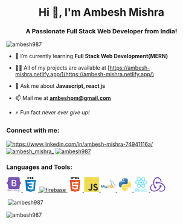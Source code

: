 <h1 align="center">Hi 👋, I'm Ambesh Mishra</h1>
<h3 align="center">A Passionate Full Stack Web Developer from India!</h3>

<p align="left"> <img src="https://komarev.com/ghpvc/?username=ambesh987&label=Profile%20views&color=0e75b6&style=flat" alt="ambesh987" /> </p>

- 🌱 I’m currently learning **Full Stack Web Development(MERN)**

- 👨‍💻 All of my projects are available at [https://ambesh-mishra.netlify.app/](https://ambesh-mishra.netlify.app/)

- 💬 Ask me about **Javascript, react js**

- 📫 Mail me at **ambeshpm@gmail.com**

- ⚡ Fun fact *never ever give up!*

<h3 align="left">Connect with me:</h3>
<p align="left">
<a href="https://linkedin.com/in/https://www.linkedin.com/in/ambesh-mishra-74941116a/" target="blank"><img align="center" src="https://raw.githubusercontent.com/rahuldkjain/github-profile-readme-generator/master/src/images/icons/Social/linked-in-alt.svg" alt="https://www.linkedin.com/in/ambesh-mishra-74941116a/" height="30" width="40" /></a>
<a href="https://instagram.com/ambesh_mishra_" target="blank"><img align="center" src="https://raw.githubusercontent.com/rahuldkjain/github-profile-readme-generator/master/src/images/icons/Social/instagram.svg" alt="ambesh_mishra_" height="30" width="40" /></a>
<a href="https://www.codechef.com/users/ambesh987" target="blank"><img align="center" src="https://cdn.jsdelivr.net/npm/simple-icons@3.1.0/icons/codechef.svg" alt="ambesh987" height="30" width="40" /></a>
</p>

<h3 align="left">Languages and Tools:</h3>
<p align="left"> <a href="https://getbootstrap.com" target="_blank" rel="noreferrer"> <img src="https://raw.githubusercontent.com/devicons/devicon/master/icons/bootstrap/bootstrap-plain-wordmark.svg" alt="bootstrap" width="40" height="40"/> </a> <a href="https://www.w3schools.com/css/" target="_blank" rel="noreferrer"> <img src="https://raw.githubusercontent.com/devicons/devicon/master/icons/css3/css3-original-wordmark.svg" alt="css3" width="40" height="40"/> </a> <a href="https://firebase.google.com/" target="_blank" rel="noreferrer"> <img src="https://www.vectorlogo.zone/logos/firebase/firebase-icon.svg" alt="firebase" width="40" height="40"/> </a> <a href="https://www.w3.org/html/" target="_blank" rel="noreferrer"> <img src="https://raw.githubusercontent.com/devicons/devicon/master/icons/html5/html5-original-wordmark.svg" alt="html5" width="40" height="40"/> </a> <a href="https://developer.mozilla.org/en-US/docs/Web/JavaScript" target="_blank" rel="noreferrer"> <img src="https://raw.githubusercontent.com/devicons/devicon/master/icons/javascript/javascript-original.svg" alt="javascript" width="40" height="40"/> </a> <a href="https://www.mysql.com/" target="_blank" rel="noreferrer"> <img src="https://raw.githubusercontent.com/devicons/devicon/master/icons/mysql/mysql-original-wordmark.svg" alt="mysql" width="40" height="40"/> </a> <a href="https://www.python.org" target="_blank" rel="noreferrer"> <img src="https://raw.githubusercontent.com/devicons/devicon/master/icons/python/python-original.svg" alt="python" width="40" height="40"/> </a> <a href="https://reactjs.org/" target="_blank" rel="noreferrer"> <img src="https://raw.githubusercontent.com/devicons/devicon/master/icons/react/react-original-wordmark.svg" alt="react" width="40" height="40"/> </a> <a href="https://redux.js.org" target="_blank" rel="noreferrer"> <img src="https://raw.githubusercontent.com/devicons/devicon/master/icons/redux/redux-original.svg" alt="redux" width="40" height="40"/> </a> </p>

<p>&nbsp;<img align="center" src="https://github-readme-stats.vercel.app/api?username=ambesh987&show_icons=true&locale=en" alt="ambesh987" /></p>

<p><img align="center" src="https://github-readme-streak-stats.herokuapp.com/?user=ambesh987&" alt="ambesh987" /></p>
